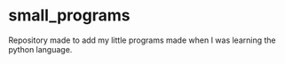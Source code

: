 # small_programs
Repository made to add my little programs made when I was learning the python language.
